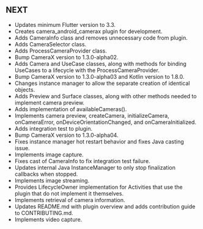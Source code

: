 ## NEXT

* Updates minimum Flutter version to 3.3.
* Creates camera_android_camerax plugin for development.
* Adds CameraInfo class and removes unnecessary code from plugin.
* Adds CameraSelector class.
* Adds ProcessCameraProvider class.
* Bump CameraX version to 1.3.0-alpha02.
* Adds Camera and UseCase classes, along with methods for binding UseCases to a lifecycle with the ProcessCameraProvider.
* Bump CameraX version to 1.3.0-alpha03 and Kotlin version to 1.8.0.
* Changes instance manager to allow the separate creation of identical objects.
* Adds Preview and Surface classes, along with other methods needed to implement camera preview.
* Adds implementation of availableCameras().
* Implements camera preview, createCamera, initializeCamera, onCameraError, onDeviceOrientationChanged, and onCameraInitialized.
* Adds integration test to plugin.
* Bump CameraX version to 1.3.0-alpha04.
* Fixes instance manager hot restart behavior and fixes Java casting issue.
* Implements image capture.
* Fixes cast of CameraInfo to fix integration test failure.
* Updates internal Java InstanceManager to only stop finalization callbacks when stopped.
* Implements image streaming.
* Provides LifecycleOwner implementation for Activities that use the plugin that do not implement it themselves.
* Implements retrieval of camera information.
* Updates README.md with plugin overview and adds contribution guide to CONTRIBUTING.md.
* Implements video capture.
